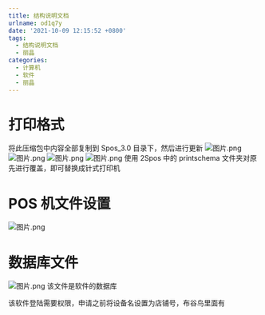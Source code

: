 ```yaml
---
title: 结构说明文档
urlname: od1q7y
date: '2021-10-09 12:15:52 +0800'
tags:
  - 结构说明文档
  - 丽晶
categories:
  - 计算机
  - 软件
  - 丽晶
---
```


# 打印格式

将此压缩包中内容全部复制到 Spos_3.0 目录下，然后进行更新
![图片.png](https://cdn.nlark.com/yuque/0/2021/png/22295732/1633672606430-db4998ef-298f-4c90-8baa-4f6471bfc76e.png#clientId=ufef4b7fd-1c6d-4&crop=0&crop=0&crop=1&crop=1&from=paste&height=148&id=u9a766b4d&margin=%5Bobject%20Object%5D&name=%E5%9B%BE%E7%89%87.png&originHeight=148&originWidth=554&originalType=binary∶=1&rotation=0&showTitle=false&size=41208&status=done&style=none&taskId=u841b73ba-7685-4462-a1a1-4ea33f7327a&title=&width=554)
![图片.png](https://cdn.nlark.com/yuque/0/2021/png/22295732/1633672612489-e0753915-2ba9-478b-8e02-926582d1f8b9.png#clientId=ufef4b7fd-1c6d-4&crop=0&crop=0&crop=1&crop=1&from=paste&height=411&id=ueba1c288&margin=%5Bobject%20Object%5D&name=%E5%9B%BE%E7%89%87.png&originHeight=411&originWidth=511&originalType=binary∶=1&rotation=0&showTitle=false&size=28635&status=done&style=none&taskId=u677cecb7-0b49-4d9a-b4d2-72ec0bc1b65&title=&width=511)
![图片.png](https://cdn.nlark.com/yuque/0/2021/png/22295732/1633672638262-c1af5802-04a7-4f1f-86d5-40695fb9bdf9.png#clientId=ufef4b7fd-1c6d-4&crop=0&crop=0&crop=1&crop=1&from=paste&height=211&id=ubf8177f0&margin=%5Bobject%20Object%5D&name=%E5%9B%BE%E7%89%87.png&originHeight=211&originWidth=554&originalType=binary∶=1&rotation=0&showTitle=false&size=100203&status=done&style=none&taskId=ud5d178cb-b773-419e-98a1-5342fe664ec&title=&width=554)
![图片.png](https://cdn.nlark.com/yuque/0/2021/png/22295732/1633672643856-85cfaa4a-b0a1-4455-bb7b-d353a7bdcfea.png#clientId=ufef4b7fd-1c6d-4&crop=0&crop=0&crop=1&crop=1&from=paste&height=62&id=ub19beae7&margin=%5Bobject%20Object%5D&name=%E5%9B%BE%E7%89%87.png&originHeight=62&originWidth=554&originalType=binary∶=1&rotation=0&showTitle=false&size=25875&status=done&style=none&taskId=uea04a821-a776-4ac7-a3e7-445620fa40b&title=&width=554)
使用 2Spos 中的 printschema 文件夹对原先进行覆盖，即可替换成针式打印机
​

# POS 机文件设置

![图片.png](https://cdn.nlark.com/yuque/0/2021/png/22295732/1633672652203-4c928156-4a67-470b-a43b-09e07ffd862e.png#clientId=ufef4b7fd-1c6d-4&crop=0&crop=0&crop=1&crop=1&from=paste&height=529&id=u65f73ab7&margin=%5Bobject%20Object%5D&name=%E5%9B%BE%E7%89%87.png&originHeight=529&originWidth=459&originalType=binary∶=1&rotation=0&showTitle=false&size=23008&status=done&style=none&taskId=u8e9cbf42-be25-4b0e-bb89-292d4f3b1c3&title=&width=459)

# 数据库文件

![图片.png](https://cdn.nlark.com/yuque/0/2021/png/22295732/1633672658434-f201b342-f2c3-4dca-9967-172a652551e5.png#clientId=ufef4b7fd-1c6d-4&crop=0&crop=0&crop=1&crop=1&from=paste&height=145&id=ucdb7793d&margin=%5Bobject%20Object%5D&name=%E5%9B%BE%E7%89%87.png&originHeight=145&originWidth=554&originalType=binary∶=1&rotation=0&showTitle=false&size=49803&status=done&style=none&taskId=uea8f7965-ee7c-4395-baf2-e33ef626410&title=&width=554)
该文件是软件的数据库
​

该软件登陆需要权限，申请之前将设备名设置为店铺号，布谷鸟里面有
